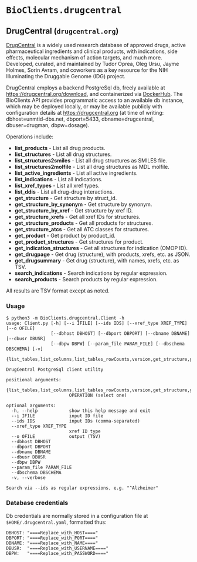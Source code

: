 # `BioClients.drugcentral`

## DrugCentral (`drugcentral.org`)

[DrugCentral](https://drugcentral.org) is a widely used research database of
approved drugs, active pharmaceutical ingredients and clinical products,
with indications, side effects, molecular mechanism of action targets,
and much more.  Developed, curated, and maintained by Tudor Oprea, Oleg Ursu,
Jayme Holmes, Sorin Avram, and coworkers as a key resource for the NIH Illuminating the
Druggable Genome (IDG) project.

DrugCentral employs a backend PostgreSql db, freely available at
<https://drugcentral.org/download>, and containerized via
[DockerHub](https://hub.docker.com/repository/docker/unmtransinfo/drugcentral_db).
The BioClients API provides
programmatic access to an available db instance, which may be deployed
locally, or may be available publicly with configuration details
at <https://drugcentral.org> (at time of writing:
dbhost=unmtid-dbs.net, dbport=5433, dbname=drugcentral,
dbuser=drugman, dbpw=dosage).

Operations include:

* __list_products__ - List all drug products.
* __list_structures__ - List all drug structures.  
* __list_structures2smiles__ - List all drug structures as SMILES file.
* __list_structures2molfile__ - List all drug structures as MDL molfile.
* __list_active_ingredients__ - List all active ingredients.
* __list_indications__ - List all indications.
* __list_xref_types__ - List all xref types.
* __list_ddis__ - List all drug-drug interactions.
* __get_structure__ - Get structure by struct\_id.
* __get_structure_by_synonym__ - Get structure by synonym.
* __get_structure_by_xref__ - Get structure by xref ID.
* __get_structure_xrefs__ - Get all xref IDs for structures.
* __get_structure_products__ - Get all products for structures.
* __get_structure_atcs__ - Get all ATC classes for structures.
* __get_product__ - Get product by product\_id.
* __get_product_structures__ - Get structures for product.
* __get_indication_structures__ - Get all structures for indication (OMOP ID).
* __get_drugpage__ - Get drug (structure), with products, xrefs, etc. as JSON.
* __get_drugsummary__ - Get drug (structure), with names, xrefs, etc. as TSV.
* __search_indications__ - Search indications by regular expression.
* __search_products__ - Search products by regular expression.

All results are TSV format except as noted.


### Usage

```
$ python3 -m BioClients.drugcentral.Client -h
usage: Client.py [-h] [--i IFILE] [--ids IDS] [--xref_type XREF_TYPE] [--o OFILE]
                 [--dbhost DBHOST] [--dbport DBPORT] [--dbname DBNAME] [--dbusr DBUSR]
                 [--dbpw DBPW] [--param_file PARAM_FILE] [--dbschema DBSCHEMA] [-v]
                 {list_tables,list_columns,list_tables_rowCounts,version,get_structure,get_structure_by_synonym,get_structure_by_xref,get_structure_xrefs,get_structure_products,get_structure_orangebook_products,get_structure_atcs,get_structure_synonyms,get_product,get_product_structures,get_indication_structures,get_drugpage,get_drugsummary,list_products,list_structures,list_structures2smiles,list_structures2molfile,list_active_ingredients,list_indications,list_indication_targets,list_ddis,list_atcs,list_xrefs,list_xref_types,search_indications,search_products,meta_listdbs}

DrugCentral PostgreSql client utility

positional arguments:
  {list_tables,list_columns,list_tables_rowCounts,version,get_structure,get_structure_by_synonym,get_structure_by_xref,get_structure_xrefs,get_structure_products,get_structure_orangebook_products,get_structure_atcs,get_structure_synonyms,get_product,get_product_structures,get_indication_structures,get_drugpage,get_drugsummary,list_products,list_structures,list_structures2smiles,list_structures2molfile,list_active_ingredients,list_indications,list_indication_targets,list_ddis,list_atcs,list_xrefs,list_xref_types,search_indications,search_products,meta_listdbs}
                        OPERATION (select one)

optional arguments:
  -h, --help            show this help message and exit
  --i IFILE             input ID file
  --ids IDS             input IDs (comma-separated)
  --xref_type XREF_TYPE
                        xref ID type
  --o OFILE             output (TSV)
  --dbhost DBHOST
  --dbport DBPORT
  --dbname DBNAME
  --dbusr DBUSR
  --dbpw DBPW
  --param_file PARAM_FILE
  --dbschema DBSCHEMA
  -v, --verbose

Search via --ids as regular expressions, e.g. "^Alzheimer"
```

### Database credentials

Db credentials are normally stored in a configuration file at
`$HOME/.drugcentral.yaml`, formatted thus:

```
DBHOST: "====Replace_with_HOST===="
DBPORT: "====Replace_with_PORT===="
DBNAME: "====Replace_with_NAME===="
DBUSR:  "====Replace_with_USERNAME===="
DBPW:   "====Replace_with_PASSWORD===="
```

